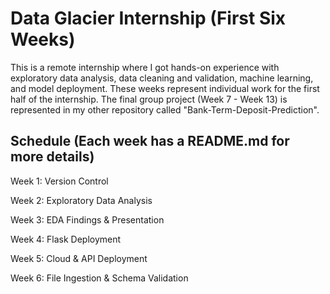 # Data Glacier Internship (First Six Weeks)
This is a remote internship where I got hands-on experience with exploratory data analysis, data cleaning and validation, machine learning, and model deployment. These weeks represent individual work for the first half of the internship. The final group project (Week 7 - Week 13) is represented in my other repository called "Bank-Term-Deposit-Prediction".


## Schedule (Each week has a README.md for more details)

Week 1: Version Control

Week 2: Exploratory Data Analysis

Week 3: EDA Findings & Presentation

Week 4: Flask Deployment

Week 5: Cloud & API Deployment

Week 6: File Ingestion & Schema Validation
